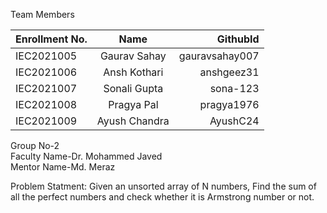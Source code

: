 Team Members

|Enrollment No. |	    Name	    | GithubId       |
|---------------|:-------------:|---------------:|
|IEC2021005     |	Gaurav Sahay  |gauravsahay007  |
|IEC2021006     |	Ansh Kothari  |anshgeez31      |
|IEC2021007	    |	Sonali Gupta  |sona-123        |
|IEC2021008	    |	Pragya Pal    |pragya1976      |
|IEC2021009	    |	Ayush Chandra |AyushC24        |

Group No-2  <br />
Faculty Name-Dr. Mohammed Javed <br />
Mentor Name-Md. Meraz <br />

Problem Statment:
Given an unsorted array of N numbers, Find the sum of all the perfect numbers and check whether it is Armstrong number or not.
